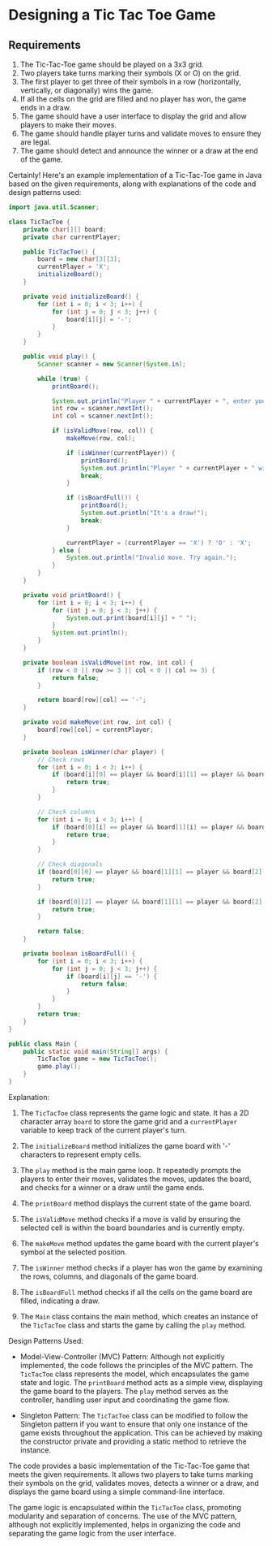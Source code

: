 # Designing a Tic Tac Toe Game

## Requirements
1. The Tic-Tac-Toe game should be played on a 3x3 grid.
2. Two players take turns marking their symbols (X or O) on the grid.
3. The first player to get three of their symbols in a row (horizontally, vertically, or diagonally) wins the game.
4. If all the cells on the grid are filled and no player has won, the game ends in a draw.
5. The game should have a user interface to display the grid and allow players to make their moves.
6. The game should handle player turns and validate moves to ensure they are legal.
7. The game should detect and announce the winner or a draw at the end of the game.

Certainly! Here's an example implementation of a Tic-Tac-Toe game in Java based on the given requirements, along with explanations of the code and design patterns used:

```java
import java.util.Scanner;

class TicTacToe {
    private char[][] board;
    private char currentPlayer;

    public TicTacToe() {
        board = new char[3][3];
        currentPlayer = 'X';
        initializeBoard();
    }

    private void initializeBoard() {
        for (int i = 0; i < 3; i++) {
            for (int j = 0; j < 3; j++) {
                board[i][j] = '-';
            }
        }
    }

    public void play() {
        Scanner scanner = new Scanner(System.in);

        while (true) {
            printBoard();

            System.out.println("Player " + currentPlayer + ", enter your move (row[0-2] column[0-2]): ");
            int row = scanner.nextInt();
            int col = scanner.nextInt();

            if (isValidMove(row, col)) {
                makeMove(row, col);

                if (isWinner(currentPlayer)) {
                    printBoard();
                    System.out.println("Player " + currentPlayer + " wins!");
                    break;
                }

                if (isBoardFull()) {
                    printBoard();
                    System.out.println("It's a draw!");
                    break;
                }

                currentPlayer = (currentPlayer == 'X') ? 'O' : 'X';
            } else {
                System.out.println("Invalid move. Try again.");
            }
        }
    }

    private void printBoard() {
        for (int i = 0; i < 3; i++) {
            for (int j = 0; j < 3; j++) {
                System.out.print(board[i][j] + " ");
            }
            System.out.println();
        }
    }

    private boolean isValidMove(int row, int col) {
        if (row < 0 || row >= 3 || col < 0 || col >= 3) {
            return false;
        }

        return board[row][col] == '-';
    }

    private void makeMove(int row, int col) {
        board[row][col] = currentPlayer;
    }

    private boolean isWinner(char player) {
        // Check rows
        for (int i = 0; i < 3; i++) {
            if (board[i][0] == player && board[i][1] == player && board[i][2] == player) {
                return true;
            }
        }

        // Check columns
        for (int i = 0; i < 3; i++) {
            if (board[0][i] == player && board[1][i] == player && board[2][i] == player) {
                return true;
            }
        }

        // Check diagonals
        if (board[0][0] == player && board[1][1] == player && board[2][2] == player) {
            return true;
        }

        if (board[0][2] == player && board[1][1] == player && board[2][0] == player) {
            return true;
        }

        return false;
    }

    private boolean isBoardFull() {
        for (int i = 0; i < 3; i++) {
            for (int j = 0; j < 3; j++) {
                if (board[i][j] == '-') {
                    return false;
                }
            }
        }
        return true;
    }
}

public class Main {
    public static void main(String[] args) {
        TicTacToe game = new TicTacToe();
        game.play();
    }
}
```

Explanation:
1. The `TicTacToe` class represents the game logic and state. It has a 2D character array `board` to store the game grid and a `currentPlayer` variable to keep track of the current player's turn.

2. The `initializeBoard` method initializes the game board with '-' characters to represent empty cells.

3. The `play` method is the main game loop. It repeatedly prompts the players to enter their moves, validates the moves, updates the board, and checks for a winner or a draw until the game ends.

4. The `printBoard` method displays the current state of the game board.

5. The `isValidMove` method checks if a move is valid by ensuring the selected cell is within the board boundaries and is currently empty.

6. The `makeMove` method updates the game board with the current player's symbol at the selected position.

7. The `isWinner` method checks if a player has won the game by examining the rows, columns, and diagonals of the game board.

8. The `isBoardFull` method checks if all the cells on the game board are filled, indicating a draw.

9. The `Main` class contains the main method, which creates an instance of the `TicTacToe` class and starts the game by calling the `play` method.

Design Patterns Used:
- Model-View-Controller (MVC) Pattern: Although not explicitly implemented, the code follows the principles of the MVC pattern. The `TicTacToe` class represents the model, which encapsulates the game state and logic. The `printBoard` method acts as a simple view, displaying the game board to the players. The `play` method serves as the controller, handling user input and coordinating the game flow.

- Singleton Pattern: The `TicTacToe` class can be modified to follow the Singleton pattern if you want to ensure that only one instance of the game exists throughout the application. This can be achieved by making the constructor private and providing a static method to retrieve the instance.

The code provides a basic implementation of the Tic-Tac-Toe game that meets the given requirements. It allows two players to take turns marking their symbols on the grid, validates moves, detects a winner or a draw, and displays the game board using a simple command-line interface.

The game logic is encapsulated within the `TicTacToe` class, promoting modularity and separation of concerns. The use of the MVC pattern, although not explicitly implemented, helps in organizing the code and separating the game logic from the user interface.
